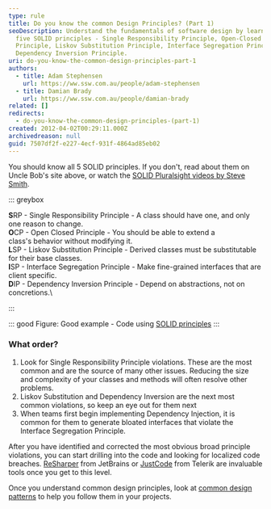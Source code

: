 ```yaml
---
type: rule
title: Do you know the common Design Principles? (Part 1)
seoDescription: Understand the fundamentals of software design by learning the
  five SOLID principles - Single Responsibility Principle, Open-Closed
  Principle, Liskov Substitution Principle, Interface Segregation Principle, and
  Dependency Inversion Principle.
uri: do-you-know-the-common-design-principles-part-1
authors:
  - title: Adam Stephensen
    url: https://ww.ssw.com.au/people/adam-stephensen
  - title: Damian Brady
    url: https://ww.ssw.com.au/people/damian-brady
related: []
redirects:
  - do-you-know-the-common-design-principles-(part-1)
created: 2012-04-02T00:29:11.000Z
archivedreason: null
guid: 7507df2f-e227-4ecf-931f-4864ad85eb02
---
```


You should know all 5 SOLID principles. If you don't, read about them on Uncle Bob's site above, or watch the [SOLID Pluralsight videos by Steve Smith](https://www.youtube.com/watch?v=KN2svY2nabU).

<!--endintro-->

::: greybox

**S**RP - Single Responsibility Principle - A class should have one, and only one reason to change.\
**O**CP - Open Closed Principle - You should be able to extend a class's behavior without modifying it.\
**L**SP - Liskov Substitution Principle - Derived classes must be substitutable for their base classes.\
**I**SP - Interface Segregation Principle - Make fine-grained interfaces that are client specific.\
**D**IP - Dependency Inversion Principle - Depend on abstractions, not on concretions.\

:::

::: good
Figure: Good example - Code using [SOLID principles](https://en.wikipedia.org/wiki/SOLID_%28object-oriented_design%29)
:::

### What order?

1. Look for Single Responsibility Principle violations. These are the most common and are the source of many other issues. Reducing the size and complexity of your classes and methods will often resolve other problems.
2. Liskov Substitution and Dependency Inversion are the next most common violations, so keep an eye out for them next
3. When teams first begin implementing Dependency Injection, it is common for them to generate bloated interfaces that violate the Interface Segregation Principle.

After you have identified and corrected the most obvious broad principle violations, you can start drilling into the code and looking for localized code breaches. [ReSharper](http://www.jetbrains.com/resharper/) from JetBrains or [JustCode](http://www.telerik.com/products/justcode.aspx) from Telerik are invaluable tools once you get to this level.

Once you understand common design principles, look at [common design patterns](/do-you-know-the-common-design-patterns-part-1) to help you follow them in your projects.

